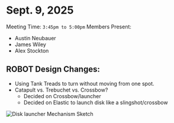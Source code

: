 # Sept. 9, 2025

Meeting Time: `3:45pm to 5:00pm`
Members Present:
  - Austin Neubauer
  - James Wiley
  - Alex Stockton

## ROBOT Design Changes:
- Using Tank Treads to turn without moving from one spot.
- Catapult vs. Trebuchet vs. Crossbow?
  - Decided on Crossbow/launcher
  - Decided on Elastic to launch disk like a slingshot/crossbow

![Disk launcher Mechanism Sketch](https://github.com/alexander-stockton/VEX-Robots/blob/main/Launcher%20image.jpg?raw=true)
